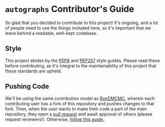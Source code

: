 # `autographs` Contributor's Guide
So glad that you decided to contribute to this project! It's ongoing, and a lot of people need to use the things included here, so it's important that we leave behind a readable, well-kept codebase.

## Style
This project abides by the [PEP8](https://www.python.org/dev/peps/pep-0008/) and [PEP257](https://www.python.org/dev/peps/pep-0257/) style guides. Please read these before contributing, as it's integral to the maintainability of this project that these standards are upheld.

## Pushing Code
We'll be using the same contribution model as [RunDMCMC](https://github.com/gerrymandr/RunDMCMC), wherein each contributing user has a fork of this repository and pushes changes to that fork. Then, when the user wants to make their code a part of the main repository, they open a [pull request](https://github.com/gerrymandr/autographs/pulls) and await approval of others (please request reviewers!). Otherwise, [follow this guide.](https://github.com/gerrymandr/RunDMCMC/blob/master/CONTRIBUTING.md)
